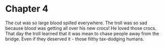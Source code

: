 # Chapter 4

The cut was so large blood spilled everywhere.
The troll was so sad because blood was getting all over his new crocs!
He loved those crocs. 
That day the troll learned that it was mean to chase people away from the bridge.
Even if they deserved it - those filthy tax-dodging humans.
